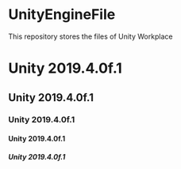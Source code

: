 # UnityEngineFile
This repository stores the files of Unity Workplace

# Unity 2019.4.0f.1
## Unity 2019.4.0f.1
### Unity 2019.4.0f.1
#### Unity 2019.4.0f.1
##### Unity 2019.4.0f.1
